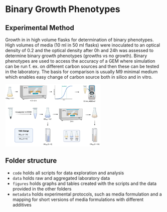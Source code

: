 # Binary Growth Phenotypes

## Experimental Method
Growth in in high volume flasks for determination of binary phenotypes. High volumes of media (10 ml in 50 ml flasks) were inoculated to an optical density of 0.2 and the optical density after 0h and 24h was assessed to determine binary growth phenotypes (growths vs no growth). Binary phenotypes are used to access the accuracy of a GEM where simulation can be run f. ex. on different carbon sources and then these can be tested in the laboratory. The basis for comparison is usually M9 minimal medium which enables easy change of carbon source both in silico and in vitro.

<img src="./metadata/binary_growth_phenotypes_protocol.png" height="200"/><br>

## Folder structure
* `code` holds all scripts for data exploration and analysis
* `data` holds raw and aggregated laboratory data
* `figures` holds graphs and tables created with the scripts and the data provided in the other folders
* `metadata` holds experimental protocols, such as media formulation and a mapping for short versions of media formulations with different additives